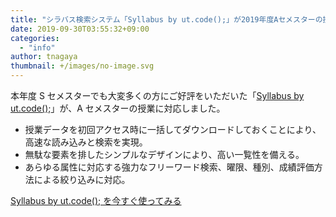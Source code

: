 ```yaml
---
title: "シラバス検索システム「Syllabus by ut.code();」が2019年度Aセメスターの授業に対応しました！"
date: 2019-09-30T03:55:32+09:00
categories:
  - "info"
author: tnagaya
thumbnail: +/images/no-image.svg
---
```


本年度 S セメスターでも大変多くの方にご好評をいただいた「[Syllabus by ut.code();](https://syllabus.utcode.net/)」が、A セメスターの授業に対応しました。

- 授業データを初回アクセス時に一括してダウンロードしておくことにより、高速な読み込みと検索を実現。
- 無駄な要素を排したシンプルなデザインにより、高い一覧性を備える。
- あらゆる属性に対応する強力なフリーワード検索、曜限、種別、成績評価方法による絞り込みに対応。

[Syllabus by ut.code(); を今すぐ使ってみる](https://syllabus.utcode.net/)
